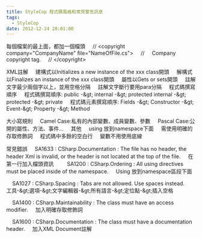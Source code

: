 ```yaml
---
title: StyleCop 程式碼風格和常見警告訊息
tags:
  - StyleCop
date: 2012-12-24 20:01:00
---
```


每個檔案的最上面，都加一個檔頭
&nbsp;&nbsp;&nbsp; // &lt;copyright company="CompanyName" file="NameOfFile.cs"&gt;
&nbsp;&nbsp;&nbsp; //&nbsp;&nbsp;&nbsp;&nbsp; Company copyright tag.
&nbsp;&nbsp;&nbsp; // &lt;/copyright&gt;

XML註解
&nbsp;&nbsp;&nbsp; 建構式以Initializes a new instance of the xxx class開頭
&nbsp;&nbsp;&nbsp; 解構式以Finalizes an instance of the xxx class開頭
&nbsp;&nbsp;&nbsp; 屬性以Gets or sets開頭
&nbsp;&nbsp;&nbsp; 註解文字最少兩個字以上，並用空格分隔
&nbsp;&nbsp;&nbsp; 註解文字斷行要用para分隔
&nbsp;&nbsp;&nbsp; 
程式碼撰寫順序
&nbsp;&nbsp;&nbsp; 程式碼撰寫順序: public -&amp;gt; internal -&amp;gt; protected internal -&amp;gt; protected -&amp;gt; private
&nbsp;&nbsp;&nbsp; 程式碼元素撰寫順序: Fields -&amp;gt; Constructor -&amp;gt; Event-&amp;gt; Property -&amp;gt; Method

大小寫規則
&nbsp;&nbsp;&nbsp; Camel Case:私有的內部變數、成員變數、參數
&nbsp;&nbsp;&nbsp; Pascal Case:公開的屬性、方法、事件...
&nbsp;&nbsp;&nbsp; 
其他
&nbsp;&nbsp;&nbsp; using 放到namespace下面
&nbsp;&nbsp;&nbsp; 需使用明確的存取修飾詞
&nbsp;&nbsp;&nbsp; 程式碼中多餘的空白行
&nbsp;&nbsp;&nbsp; 變數不用使用底線

常見錯誤
&nbsp;&nbsp;&nbsp; SA1633 : CSharp.Documentation : The file has no header, the header Xml is invalid, or the header is not located at the top of the file.
&nbsp;&nbsp;&nbsp; 在第一行加入檔頭資訊
&nbsp;&nbsp;&nbsp; 
&nbsp;&nbsp;&nbsp; SA1200 : CSharp.Ordering : All using directives must be placed inside of the namespace.
&nbsp;&nbsp;&nbsp; Using 放到namespace區段下面

&nbsp;&nbsp;&nbsp; SA1027 : CSharp.Spacing : Tabs are not allowed. Use spaces instead.
&nbsp;&nbsp;&nbsp; 工具-&amp;gt;選項-&amp;gt;文字編輯器-&amp;gt;所有語言-&amp;gt;定位點-&amp;gt;插入空格

&nbsp;&nbsp;&nbsp; SA1400 : CSharp.Maintainability : The class must have an access modifier.
&nbsp;&nbsp;&nbsp; 加入明確存取修飾詞

&nbsp;&nbsp;&nbsp; SA1600 : CSharp.Documentation : The class must have a documentation header.
&nbsp;&nbsp;&nbsp; 加入XML Document註解